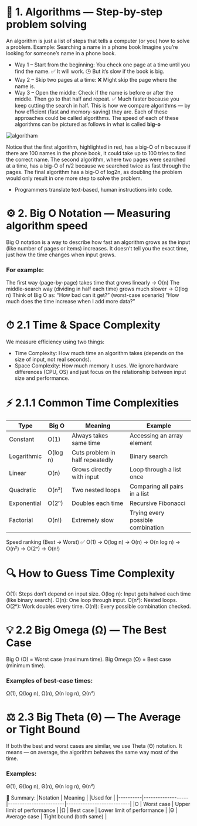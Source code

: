 # 🌟 1. Algorithms — Step-by-step problem solving

An algorithm is just a list of steps that tells a computer (or you) how to solve a problem.
Example: Searching a name in a phone book
Imagine you’re looking for someone’s name in a phone book.
* Way 1 – Start from the beginning:
You check one page at a time until you find the name.
✅ It will work.
🕒 But it’s slow if the book is big.
* Way 2 – Skip two pages at a time:
❌ Might skip the page where the name is.
* Way 3 – Open the middle:
Check if the name is before or after the middle.
Then go to that half and repeat.
✅ Much faster because you keep cutting the search in half.
This is how we compare algorithms — by how efficient (fast and memory-saving) they are.
Each of these approaches could be called algorithms. The speed of each of these algorithms can be pictured as follows in what is called **big-o**

![algoritham]("C:\Users\gadak\OneDrive\Documents\GitHub\CS50-Problem-Sets\Notes\Notes\assets\Screenshot_1-11-2025_125218_cs50.harvard.edu.jpeg")

Notice that the first algorithm, highlighted in red, has a big-O of n because if there are 100 names in the phone book, it could take up to 100 tries to find the correct name. The second algorithm, where two pages were searched at a time, has a big-O of n/2 because we searched twice as fast through the pages. The final algorithm has a big-O of log2n, as doubling the problem would only result in one more step to solve the problem.

* Programmers translate text-based, human instructions into code.


# ⚙️ 2. Big O Notation — Measuring algorithm speed

Big O notation is a way to describe how fast an algorithm grows as the input (like number of pages or items) increases.
It doesn’t tell you the exact time, just how the time changes when input grows.
### For example:
The first way (page-by-page) takes time that grows linearly → O(n)
The middle-search way (dividing in half each time) grows much slower → O(log n)
Think of Big O as:
“How bad can it get?” (worst-case scenario)
“How much does the time increase when I add more data?”

# ⏱ 2.1 Time & Space Complexity

We measure efficiency using two things:
* Time Complexity:
How much time an algorithm takes (depends on the size of input, not real seconds).
* Space Complexity:
How much memory it uses.
We ignore hardware differences (CPU, OS) and just focus on the relationship between input size and performance.

# ⚡ 2.1.1 Common Time Complexities
| Type	      | Big O	            |  Meaning                        |	Example |
|-------------|---------------------|---------------------------------|----------|
|Constant	  | O(1)	      |Always takes same time|         Accessing an array element
|Logarithmic	| O(log n) |	Cuts problem in half repeatedly |	Binary search |
|Linear	    | O(n)	|    Grows directly with input	|        Loop through a list once |
|Quadratic  |	O(n²)|   Two nested loops  |                 Comparing all pairs in a list|
|Exponential |	O(2ⁿ)	|    Doubles each time |	                  Recursive Fibonacci|
Factorial	|O(n!)	  | Extremely slow	        |           Trying every possible combination|



Speed ranking (Best → Worst)
✅ O(1) → O(log n) → O(n) → O(n log n) → O(n²) → O(2ⁿ) → O(n!)

# 🔍 How to Guess Time Complexity
O(1): Steps don’t depend on input size.
O(log n): Input gets halved each time (like binary search).
O(n): One loop through input.
O(n²): Nested loops.
O(2ⁿ): Work doubles every time.
O(n!): Every possible combination checked.

# 💡 2.2 Big Omega (Ω) — The Best Case
Big O (O) = Worst case (maximum time).
Big Omega (Ω) = Best case (minimum time).
### Examples of best-case times:
Ω(1), Ω(log n), Ω(n), Ω(n log n), Ω(n²)

# ⚖️ 2.3 Big Theta (Θ) — The Average or Tight Bound
If both the best and worst cases are similar, we use Theta (Θ) notation.
It means — on average, the algorithm behaves the same way most of the time.

### Examples:
Θ(1), Θ(log n), Θ(n), Θ(n log n), Θ(n²)

🧠 Summary:
|Notation |	    Meaning       |                         |Used for |
|----------|-------------------|------------------------|---------------------------|
|O	      |      Worst case	  |                         Upper limit of performance |
|Ω	      |      Best case	  |                         Lower limit of performance |
|Θ	      |      Average case  |	                       Tight bound (both same) |